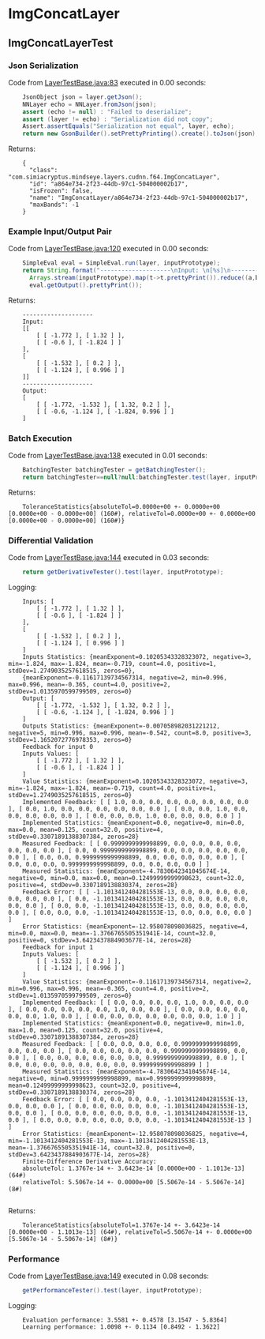 # ImgConcatLayer
## ImgConcatLayerTest
### Json Serialization
Code from [LayerTestBase.java:83](../../../../../../../../src/test/java/com/simiacryptus/mindseye/layers/LayerTestBase.java#L83) executed in 0.00 seconds: 
```java
    JsonObject json = layer.getJson();
    NNLayer echo = NNLayer.fromJson(json);
    assert (echo != null) : "Failed to deserialize";
    assert (layer != echo) : "Serialization did not copy";
    Assert.assertEquals("Serialization not equal", layer, echo);
    return new GsonBuilder().setPrettyPrinting().create().toJson(json);
```

Returns: 

```
    {
      "class": "com.simiacryptus.mindseye.layers.cudnn.f64.ImgConcatLayer",
      "id": "a864e734-2f23-44db-97c1-504000002b17",
      "isFrozen": false,
      "name": "ImgConcatLayer/a864e734-2f23-44db-97c1-504000002b17",
      "maxBands": -1
    }
```



### Example Input/Output Pair
Code from [LayerTestBase.java:120](../../../../../../../../src/test/java/com/simiacryptus/mindseye/layers/LayerTestBase.java#L120) executed in 0.00 seconds: 
```java
    SimpleEval eval = SimpleEval.run(layer, inputPrototype);
    return String.format("--------------------\nInput: \n[%s]\n--------------------\nOutput: \n%s",
      Arrays.stream(inputPrototype).map(t->t.prettyPrint()).reduce((a,b)->a+",\n"+b).get(),
      eval.getOutput().prettyPrint());
```

Returns: 

```
    --------------------
    Input: 
    [[
    	[ [ -1.772 ], [ 1.32 ] ],
    	[ [ -0.6 ], [ -1.824 ] ]
    ],
    [
    	[ [ -1.532 ], [ 0.2 ] ],
    	[ [ -1.124 ], [ 0.996 ] ]
    ]]
    --------------------
    Output: 
    [
    	[ [ -1.772, -1.532 ], [ 1.32, 0.2 ] ],
    	[ [ -0.6, -1.124 ], [ -1.824, 0.996 ] ]
    ]
```



### Batch Execution
Code from [LayerTestBase.java:138](../../../../../../../../src/test/java/com/simiacryptus/mindseye/layers/LayerTestBase.java#L138) executed in 0.01 seconds: 
```java
    BatchingTester batchingTester = getBatchingTester();
    return batchingTester==null?null:batchingTester.test(layer, inputPrototype);
```

Returns: 

```
    ToleranceStatistics{absoluteTol=0.0000e+00 +- 0.0000e+00 [0.0000e+00 - 0.0000e+00] (160#), relativeTol=0.0000e+00 +- 0.0000e+00 [0.0000e+00 - 0.0000e+00] (160#)}
```



### Differential Validation
Code from [LayerTestBase.java:144](../../../../../../../../src/test/java/com/simiacryptus/mindseye/layers/LayerTestBase.java#L144) executed in 0.03 seconds: 
```java
    return getDerivativeTester().test(layer, inputPrototype);
```
Logging: 
```
    Inputs: [
    	[ [ -1.772 ], [ 1.32 ] ],
    	[ [ -0.6 ], [ -1.824 ] ]
    ],
    [
    	[ [ -1.532 ], [ 0.2 ] ],
    	[ [ -1.124 ], [ 0.996 ] ]
    ]
    Inputs Statistics: {meanExponent=0.10205343328323072, negative=3, min=-1.824, max=-1.824, mean=-0.719, count=4.0, positive=1, stdDev=1.2749035257618515, zeros=0},
    {meanExponent=-0.11617139734567314, negative=2, min=0.996, max=0.996, mean=-0.365, count=4.0, positive=2, stdDev=1.0135970599799509, zeros=0}
    Output: [
    	[ [ -1.772, -1.532 ], [ 1.32, 0.2 ] ],
    	[ [ -0.6, -1.124 ], [ -1.824, 0.996 ] ]
    ]
    Outputs Statistics: {meanExponent=-0.007058982031221212, negative=5, min=0.996, max=0.996, mean=-0.542, count=8.0, positive=3, stdDev=1.1652072776978353, zeros=0}
    Feedback for input 0
    Inputs Values: [
    	[ [ -1.772 ], [ 1.32 ] ],
    	[ [ -0.6 ], [ -1.824 ] ]
    ]
    Value Statistics: {meanExponent=0.10205343328323072, negative=3, min=-1.824, max=-1.824, mean=-0.719, count=4.0, positive=1, stdDev=1.2749035257618515, zeros=0}
    Implemented Feedback: [ [ 1.0, 0.0, 0.0, 0.0, 0.0, 0.0, 0.0, 0.0 ], [ 0.0, 1.0, 0.0, 0.0, 0.0, 0.0, 0.0, 0.0 ], [ 0.0, 0.0, 1.0, 0.0, 0.0, 0.0, 0.0, 0.0 ], [ 0.0, 0.0, 0.0, 1.0, 0.0, 0.0, 0.0, 0.0 ] ]
    Implemented Statistics: {meanExponent=0.0, negative=0, min=0.0, max=0.0, mean=0.125, count=32.0, positive=4, stdDev=0.33071891388307384, zeros=28}
    Measured Feedback: [ [ 0.9999999999998899, 0.0, 0.0, 0.0, 0.0, 0.0, 0.0, 0.0 ], [ 0.0, 0.9999999999998899, 0.0, 0.0, 0.0, 0.0, 0.0, 0.0 ], [ 0.0, 0.0, 0.9999999999998899, 0.0, 0.0, 0.0, 0.0, 0.0 ], [ 0.0, 0.0, 0.0, 0.9999999999998899, 0.0, 0.0, 0.0, 0.0 ] ]
    Measured Statistics: {meanExponent=-4.7830642341045674E-14, negative=0, min=0.0, max=0.0, mean=0.12499999999998623, count=32.0, positive=4, stdDev=0.3307189138830374, zeros=28}
    Feedback Error: [ [ -1.1013412404281553E-13, 0.0, 0.0, 0.0, 0.0, 0.0, 0.0, 0.0 ], [ 0.0, -1.1013412404281553E-13, 0.0, 0.0, 0.0, 0.0, 0.0, 0.0 ], [ 0.0, 0.0, -1.1013412404281553E-13, 0.0, 0.0, 0.0, 0.0, 0.0 ], [ 0.0, 0.0, 0.0, -1.1013412404281553E-13, 0.0, 0.0, 0.0, 0.0 ] ]
    Error Statistics: {meanExponent=-12.958078098036825, negative=4, min=0.0, max=0.0, mean=-1.3766765505351941E-14, count=32.0, positive=0, stdDev=3.6423437884903677E-14, zeros=28}
    Feedback for input 1
    Inputs Values: [
    	[ [ -1.532 ], [ 0.2 ] ],
    	[ [ -1.124 ], [ 0.996 ] ]
    ]
    Value Statistics: {meanExponent=-0.11617139734567314, negative=2, min=0.996, max=0.996, mean=-0.365, count=4.0, positive=2, stdDev=1.0135970599799509, zeros=0}
    Implemented Feedback: [ [ 0.0, 0.0, 0.0, 0.0, 1.0, 0.0, 0.0, 0.0 ], [ 0.0, 0.0, 0.0, 0.0, 0.0, 1.0, 0.0, 0.0 ], [ 0.0, 0.0, 0.0, 0.0, 0.0, 0.0, 1.0, 0.0 ], [ 0.0, 0.0, 0.0, 0.0, 0.0, 0.0, 0.0, 1.0 ] ]
    Implemented Statistics: {meanExponent=0.0, negative=0, min=1.0, max=1.0, mean=0.125, count=32.0, positive=4, stdDev=0.33071891388307384, zeros=28}
    Measured Feedback: [ [ 0.0, 0.0, 0.0, 0.0, 0.9999999999998899, 0.0, 0.0, 0.0 ], [ 0.0, 0.0, 0.0, 0.0, 0.0, 0.9999999999998899, 0.0, 0.0 ], [ 0.0, 0.0, 0.0, 0.0, 0.0, 0.0, 0.9999999999998899, 0.0 ], [ 0.0, 0.0, 0.0, 0.0, 0.0, 0.0, 0.0, 0.9999999999998899 ] ]
    Measured Statistics: {meanExponent=-4.7830642341045674E-14, negative=0, min=0.9999999999998899, max=0.9999999999998899, mean=0.12499999999998623, count=32.0, positive=4, stdDev=0.3307189138830374, zeros=28}
    Feedback Error: [ [ 0.0, 0.0, 0.0, 0.0, -1.1013412404281553E-13, 0.0, 0.0, 0.0 ], [ 0.0, 0.0, 0.0, 0.0, 0.0, -1.1013412404281553E-13, 0.0, 0.0 ], [ 0.0, 0.0, 0.0, 0.0, 0.0, 0.0, -1.1013412404281553E-13, 0.0 ], [ 0.0, 0.0, 0.0, 0.0, 0.0, 0.0, 0.0, -1.1013412404281553E-13 ] ]
    Error Statistics: {meanExponent=-12.958078098036825, negative=4, min=-1.1013412404281553E-13, max=-1.1013412404281553E-13, mean=-1.3766765505351941E-14, count=32.0, positive=0, stdDev=3.6423437884903677E-14, zeros=28}
    Finite-Difference Derivative Accuracy:
    absoluteTol: 1.3767e-14 +- 3.6423e-14 [0.0000e+00 - 1.1013e-13] (64#)
    relativeTol: 5.5067e-14 +- 0.0000e+00 [5.5067e-14 - 5.5067e-14] (8#)
    
```

Returns: 

```
    ToleranceStatistics{absoluteTol=1.3767e-14 +- 3.6423e-14 [0.0000e+00 - 1.1013e-13] (64#), relativeTol=5.5067e-14 +- 0.0000e+00 [5.5067e-14 - 5.5067e-14] (8#)}
```



### Performance
Code from [LayerTestBase.java:149](../../../../../../../../src/test/java/com/simiacryptus/mindseye/layers/LayerTestBase.java#L149) executed in 0.08 seconds: 
```java
    getPerformanceTester().test(layer, inputPrototype);
```
Logging: 
```
    Evaluation performance: 3.5581 +- 0.4578 [3.1547 - 5.8364]
    Learning performance: 1.0098 +- 0.1134 [0.8492 - 1.3622]
    
```

